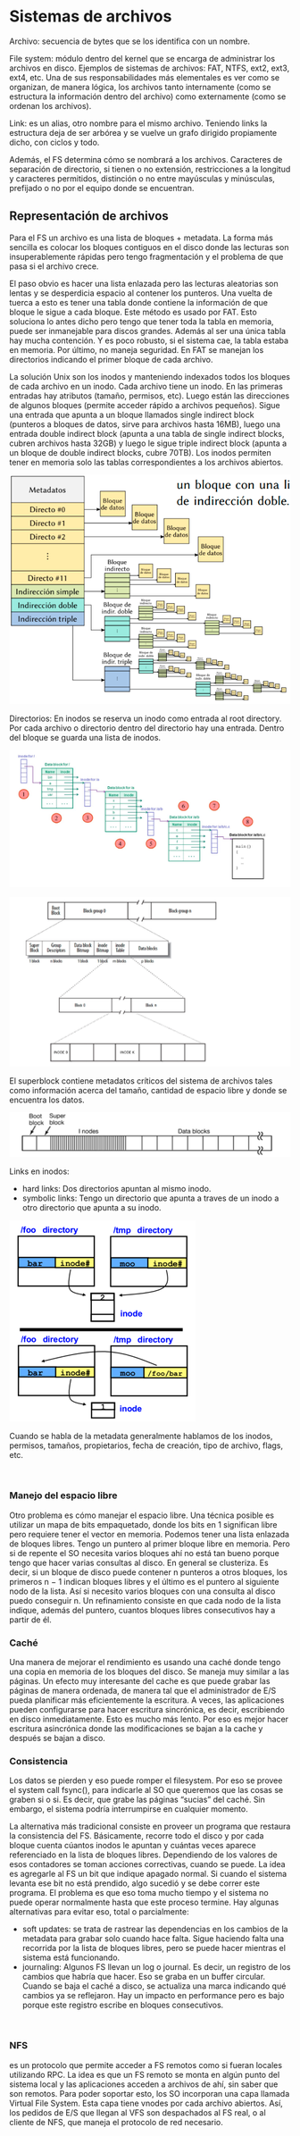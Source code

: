 <h1>Sistemas de archivos</h1>

Archivo: secuencia de bytes que se los identifica con un nombre. 

File system: módulo dentro del kernel que se encarga de administrar los archivos en disco. Ejemplos de sistemas de archivos: FAT, NTFS, ext2, ext3, ext4, etc. Una de sus responsabilidades más elementales es ver como se organizan, de manera lógica, los archivos tanto internamente (como se estructura la información dentro del archivo) como externamente (como se ordenan los archivos).

Link: es un alias, otro nombre para el mismo archivo. Teniendo links la estructura deja de ser arbórea y se vuelve un grafo dirigido propiamente dicho, con ciclos y todo.

Además, el FS determina cómo se nombrará a los archivos. Caracteres de separación de directorio, si tienen o no extensión, restricciones a la longitud y caracteres permitidos, distinción o no entre mayúsculas y minúsculas, prefijado o no por el equipo donde se encuentran. 

<h2>Representación de archivos</h2>
Para el FS un archivo es una lista de bloques + metadata. La forma más sencilla es colocar los bloques contiguos en el disco donde las lecturas son insuperablemente rápidas pero tengo fragmentación y el problema de que pasa si el archivo crece. 

El paso obvio es hacer una lista enlazada pero las lecturas aleatorias son lentas y se desperdicia espacio al contener los punteros. Una vuelta de tuerca a esto es tener una tabla donde contiene la información de que bloque le sigue a cada bloque. Este método es usado por FAT. Esto soluciona lo antes dicho pero tengo que tener toda la tabla en memoria, puede ser inmanejable para discos grandes. Además al ser una única tabla hay mucha contención. Y es poco robusto, si el sistema cae, la tabla estaba en memoria. Por último, no maneja seguridad. En FAT se manejan los directorios indicando el primer bloque de cada archivo.

La solución Unix son los inodos y manteniendo indexados todos los bloques de cada archivo en un inodo. Cada archivo tiene un inodo. En las primeras entradas hay atributos (tamaño, permisos, etc).  Luego están las direcciones de algunos bloques (permite acceder rápido a archivos pequeños). Sigue una entrada que apunta a un bloque llamados single indirect block (punteros a bloques de datos, sirve para archivos hasta 16MB), luego una entrada double indirect block (apunta a una tabla de single indirect blocks, cubren archivos hasta 32GB) y luego le sigue triple indirect block (apunta a un bloque de double indirect blocks, cubre 70TB). Los inodos permiten tener en memoria solo las tablas correspondientes a los archivos abiertos.

![inodos](/Resumenes/public/inodos.png)

Directorios: En inodos se reserva un inodo como entrada al root directory. Por cada archivo o directorio dentro del directorio hay una entrada. Dentro del bloque se guarda una lista de inodos.

![dirInodos](/Resumenes/public/dirInodos.png)

![diagGeneralInodos](/Resumenes/public/diagGeneralInodos.png)

El superblock contiene metadatos críticos del sistema de archivos tales como información acerca del tamaño, cantidad de espacio libre y donde se encuentra los datos. 

![inodos2](/Resumenes/public/inodos2.png)

Links en inodos:
* hard links: Dos directorios apuntan al mismo inodo. 
* symbolic links: Tengo un directorio que apunta a traves de un inodo a otro directorio que apunta a su inodo.

![linksInodos](/Resumenes/public/linksInodos.png)



Cuando se habla de la metadata generalmente hablamos de los inodos, permisos, tamaños, propietarios, fecha de creación, tipo de archivo, flags, etc. 

<br>
<h3>Manejo del espacio libre</h3>
Otro problema es cómo manejar el espacio libre. Una técnica posible es utilizar un mapa de bits empaquetado,
donde los bits en 1 significan libre pero requiere tener el vector en memoria. Podemos tener una lista enlazada de bloques libres. Tengo un puntero al primer bloque libre en memoria. Pero si de repente el SO necesita varios bloques ahí no está tan bueno porque tengo que hacer varias consultas al disco. En general se clusteriza. Es decir, si un bloque de disco puede contener n punteros a otros bloques, los primeros n − 1 indican bloques libres y el último es el puntero al siguiente nodo de la lista. Así si necesito varios bloques con una consulta al disco puedo conseguir n. Un refinamiento consiste en que cada nodo de la lista indique, además del puntero, cuantos bloques libres consecutivos hay a partir de él.

<br>
<h3>Caché</h3>
Una manera de mejorar el rendimiento es usando una caché donde tengo una copia en memoria de los bloques del disco. Se maneja muy similar a las páginas. Un efecto muy interesante del cache es que puede grabar las páginas de manera ordenada, de manera tal que el administrador de E/S pueda planificar más eficientemente la escritura.  A veces, las aplicaciones pueden configurarse para hacer escritura sincrónica, es decir, escribiendo en disco inmediatamente. Esto es mucho más lento. Por eso es mejor hacer escritura asincrónica donde las modificaciones se bajan a la cache y después se bajan a disco.

<br>
<h3>Consistencia</h3>
Los datos se pierden y eso puede romper el filesystem. Por eso se provee el system call fsync(), para indicarle al SO que queremos que las cosas se graben si o si. Es decir, que grabe las páginas “sucias” del caché. Sin embargo, el sistema podría interrumpirse en cualquier momento. 

La alternativa más tradicional consiste en proveer un programa que restaura la consistencia del FS. Básicamente, recorre todo el disco y por cada bloque cuenta cúantos inodos le apuntan y cuántas veces aparece referenciado en la lista de bloques libres. Dependiendo de los valores de esos contadores se toman acciones correctivas, cuando se puede. La idea es agregarle al FS un bit que indique apagado normal. Si cuando el sistema levanta ese bit no está prendido, algo sucedió y se debe correr este programa. El problema es que eso toma mucho tiempo y el sistema no puede operar normalmente hasta que este proceso termine.
Hay algunas alternativas para evitar eso, total o parcialmente:
* soft updates: se trata de rastrear las dependencias en los cambios de la metadata para grabar solo cuando hace falta. Sigue haciendo falta una recorrida por la lista de bloques libres, pero se puede hacer mientras el sistema está funcionando.
* journaling: Algunos FS llevan un log o journal. Es decir, un registro de los cambios que habría que hacer. Eso se graba en un buffer circular. Cuando se baja el caché a disco, se actualiza una marca indicando qué cambios ya se reflejaron. Hay un impacto en performance pero es bajo porque este registro escribe en bloques consecutivos. 

<br>
<h3>NFS</h3>
es un protocolo que permite acceder a FS remotos como si fueran locales utilizando RPC. La idea es que un FS remoto se monta en algún punto del sistema local y las aplicaciones acceden a archivos de ahí, sin saber que son remotos. Para poder soportar esto, los SO incorporan una capa llamada Virtual File System. Esta capa tiene vnodes por cada archivo abiertos.  Así, los pedidos de E/S que llegan al VFS son despachados al FS real, o al cliente de NFS, que maneja el protocolo de red necesario. 
